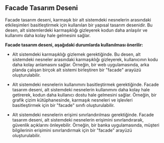 ## **Facade Tasarım Deseni**

Facade tasarım deseni, karmaşık bir alt sistemdeki nesnelerin arasındaki etkileşimleri basitleştirmek için kullanılan bir yapısal tasarım desenidir. Bu desen, alt sistemlerdeki karmaşıklığı gizleyerek kodun daha anlaşılır ve kullanımı daha kolay hale gelmesini sağlar.

**Facade tasarım deseni, aşağıdaki durumlarda kullanılması önerilir:**

- Alt sistemdeki karmaşıklığı gizlemek gerektiğinde. Bu desen, alt sistemdeki nesneler arasındaki karmaşıklığı gizleyerek, kullanıcının kodu daha kolay anlamasını sağlar. Örneğin, bir web uygulamasında, arka planda çalışan birçok alt sistemi birleştiren bir "facade" arayüzü oluşturulabilir.

- Alt sistemdeki nesnelerin kullanımını basitleştirmek gerektiğinde. Facade tasarım deseni, alt sistemdeki nesnelerin kullanımını daha kolay hale getirerek, kodun daha kullanıcı dostu hale gelmesini sağlar. Örneğin, bir grafik çizim kütüphanesinde, karmaşık nesneleri ve işlevleri basitleştirmek için bir "facade" sınıfı oluşturulabilir.

- Alt sistemdeki nesnelerin erişimi sınırlandırılması gerektiğinde. Facade tasarım deseni, alt sistemdeki nesnelerin erişimini sınırlandırarak, güvenlik açıklarını önleyebilir. Örneğin, bir banka uygulamasında, müşteri bilgilerinin erişimini sınırlandırmak için bir "facade" arayüzü oluşturulabilir.
